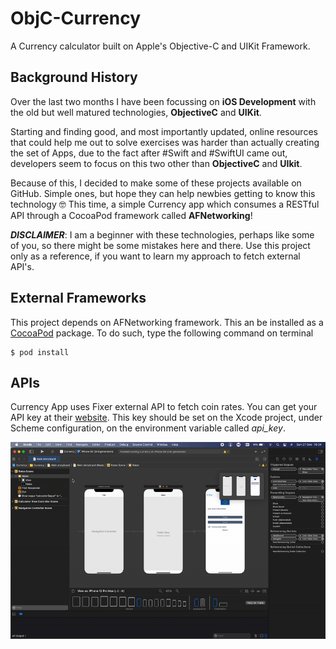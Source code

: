 # ObjC-Currency
A Currency calculator built on Apple's Objective-C and UIKit Framework.

## Background History

Over the last two months I have been focussing on **iOS Development** with the old but well matured technologies, **ObjectiveC** and **UIKit**. 

Starting and finding good, and most importantly updated, online resources that could help me out to solve exercises was harder than actually creating the set of Apps, due to the fact after #Swift and #SwiftUI came out, developers seem to focus on this two other than **ObjectiveC** and **UIkit**.

Because of this, I decided to make some of these projects available on GitHub. Simple ones, but hope they can help newbies getting to know this technology 🤓 This time, a simple Currency app which consumes a RESTful API through a CocoaPod framework called **AFNetworking**!

***DISCLAIMER***: I am a beginner with these technologies, perhaps like some of you, so there might be some mistakes here and there. Use this project only as a reference, if you want to learn my approach to fetch external API's.

## External Frameworks

This project depends on AFNetworking framework. This an be installed as a [CocoaPod](http://cocoapods.org) package. To do such, type the following command on terminal

```
$ pod install
```

## APIs

Currency App uses Fixer external API to fetch coin rates. You can get your API key at their [website](https://fixer.io). This key should be set on the Xcode project, under Scheme configuration, on the environment variable called *api_key*. 


![](set_api_key.gif)
